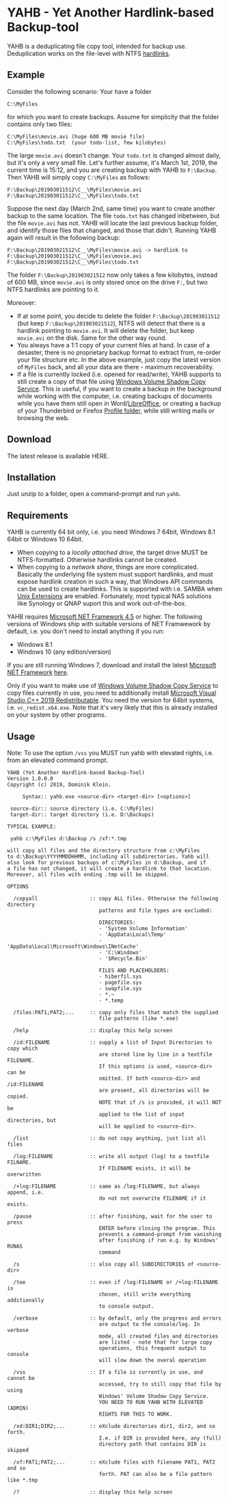 # YAHB - Yet Another Hardlink-based Backup-tool

YAHB is a deduplicating file copy tool, intended for backup use. Deduplication works on the file-level with NTFS [hardlinks](https://en.wikipedia.org/wiki/Hard_link).

## Example 

Consider the following scenario: Your have a folder

    C:\MyFiles
    
for which you want to create backups. Assume for simplicity that the folder contains only two files:

    C:\MyFiles\movie.avi (huge 600 MB movie file)
    C:\MyFiles\todo.txt  (your todo-list, few kilobytes)

The large `movie.avi` doesn't change. Your `todo.txt` is changed almost daily, but it's only a very small file. Let's further assume, it's March 1st, 2019, the current time is 15:12, and you are creating backup with YAHB to `F:\Backup`. Then YAHB will simply copy `C:\MyFiles` as follows:

    F:\Backup\201903011512\C__\MyFiles\movie.avi
    F:\Backup\201903011512\C__\MyFiles\todo.txt
    
Suppose the next day (March 2nd, same time) you want to create another backup to the same location. The file `todo.txt` has changed inbetween, but the file `movie.avi` has not. YAHB will locate the last previous backup folder, and identify those files that changed, and those that didn't. Running YAHB again will result in the following backup:

    F:\Backup\201903021512\C__\MyFiles\movie.avi -> hardlink to F:\Backup\201903011512\C__\MyFiles\movie.avi
    F:\Backup\201903021512\C__\MyFiles\todo.txt
    
The folder `F:\Backup\201903021512` now only takes a few kilobytes, instead of 600 MB, since `movie.avi` is only stored once on the drive `F:`, but two NTFS hardlinks are pointing to it.

Moreover:

* If at some point, you decide to delete the folder `F:\Backup\201903011512` (but keep `F:\Backup\201903021512`), NTFS will detect that there is a hardlink pointing to `movie.avi`. It will delete the folder, but keep `movie.avi` on the disk. Same for the other way round.
* You always have a 1:1 copy of your current files at hand. In case of a desaster, there is no proprietary backup format to extract from, re-order your file structure etc. In the above example, just copy the latest version of `MyFiles` back, and all your data are there - maximum recoverability.
* If a file is currently locked (i.e. opened for read/write), YAHB supports to still create a copy of that file using [Windows Volume Shadow Copy Service](https://en.wikipedia.org/wiki/Shadow_Copy). This is useful, if you want to create a backup in the background while working with the computer, i.e. creating backups of documents while you have them still open in Word/[LibreOffice](https://www.libreoffice.org), or creating a backup of your Thunderbird or Firefox [Profile folder](https://www.howtogeek.com/255587/how-to-find-your-firefox-profile-folder-on-windows-mac-and-linux/), while still writing mails or browsing the web.

## Download

The latest release is available HERE.

## Installation

Just unzip to a folder, open a command-prompt and run `yahb`.

## Requirements

YAHB is currently 64 bit only, i.e. you need Windows 7 64bit, Windows 8.1 64bit or Windows 10 64bit.

* When copying to a *locally attached drive*, the target drive MUST be NTFS-formatted. Otherwise hardlinks cannot be created.
* When copying to a *network share*, things are more complicated. Basically the underlying file system must support hardlinks, and must expose hardlink creation in such a way, that Windows API commands can be used to create hardlinks. This is supported with i.e. SAMBA when [Unix Extensions](https://www.samba.org/samba/docs/current/man-html/smb.conf.5.html#UNIXEXTENSIONS) are enabled. Fortunately, most typical NAS solutions like Synology or QNAP suport this and work out-of-the-box.

YAHB requires [Microsoft NET Framework 4.5](https://dotnet.microsoft.com/download/dotnet-framework) or higher. The following versions of Windows ship with suitable versions of NET Framwework by default, i.e. you don't need to install anything if you run:
- Windows 8.1
- Windows 10 (any edition/version)

If you are stll running Windows 7, download and install the latest [Microsoft NET Framework](https://dotnet.microsoft.com/download/dotnet-framework) [here](https://dotnet.microsoft.com/download/dotnet-framework).

Only if you want to make use of [Windows Volume Shadow Copy Service](https://en.wikipedia.org/wiki/Shadow_Copy) to copy files currently in use, you need to additionally install [Microsoft Visual Studio C++ 2019 Redistributable]( https://support.microsoft.com/en-us/help/2977003/the-latest-supported-visual-c-downloads). You need the version for 64bit systems, i.e. `vc_redist.x64.exe`. Note that it's very likely that this is already installed on your system by other programs.


## Usage

Note: To use the option `/vss` you MUST run yahb with elevated rights, i.e. from an elevated command prompt.

```
YAHB (Yet Another Hardlink-based Backup-Tool)
Version 1.0.0.0
Copyright (c) 2019, Dominik Klein.

     Syntax:: yahb.exe <source-dir> <target-dir> [<options>]

 source-dir:: source directory (i.e. C:\MyFiles)
 target-dir:: target directory (i.e. D:\Backups)

TYPICAL EXAMPLE:

 yahb c:\MyFiles d:\Backup /s /xf:*.tmp

will copy all files and the directory structure from c:\MyFiles
to d:\Backup\YYYYMMDDHHMM, including all subdirectories. Yahb will
also look for previous backups of c:\MyFiles in d:\Backup, and if
a file has not changed, it will create a hardlink to that location.
Moreover, all files with ending .tmp will be skipped.

OPTIONS

  /copyall                 :: copy ALL files. Otherwise the following directory
                              patterns and file types are excluded:

                              DIRECTORIES:
                              - 'System Volume Information'
                              - 'AppData\Local\Temp'
                              - 'AppData\Local\Microsoft\Windows\INetCache'
                              - 'C:\Windows'
                              - '$Recycle.Bin'

                              FILES AND PLACEHOLDERS:
                              - hiberfil.sys
                              - pagefile.sys
                              - swapfile.sys
                              - *.~
                              - *.temp

  /files:PAT1;PAT2;...     :: copy only files that match the supplied
                              file patterns (like *.exe)

  /help                    :: display this help screen

  /id:FILENAME             :: supply a list of Input Directories to copy which
                              are stored line by line in a textfile FILENAME.
                              If this options is used, <source-dir> can be
                              omitted. If both <source-dir> and /id:FILENAME
                              are present, all directories will be copied.
                              NOTE that if /s is provided, it will NOT be 
                              applied to the list of input directories, but
                              will be applied to <source-dir>.

  /list                    :: do not copy anything, just list all files

  /log:FILENAME            :: write all output (log) to a textfile FILNAME.
                              If FILENAME exists, it will be overwritten

  /+log:FILENAME           :: same as /log:FILENAME, but always append, i.e.
                              do not not overwrite FILENAME if it exists.
  
  /pause                   :: after finishing, wait for the user to press
                              ENTER before closing the program. This
                              prevents a command-prompt from vanishing
                              after finishing if run e.g. by Windows' RUNAS
                              command

  /s                       :: also copy all SUBDIRECTORIES of <source-dir>

  /tee                     :: even if /log:FILENAME or /+log:FILENAME is
                              chosen, still write everything additionally
                              to console output.

  /verbose                 :: by default, only the progress and errors 
                              are output to the console/log. In verbose
                              mode, all created files and directories
                              are listed - note that for large copy
                              operations, this frequent output to console
                              will slow down the overal operation

  /vss                     :: If a file is currently in use, and cannot be
                              accessed, try to still copy that file by using
                              Windows' Volume Shadow Copy Service.
                              YOU NEED TO RUN YAHB WITH ELEVATED (ADMIN)
                              RIGHTS FOR THIS TO WORK.

  /xd:DIR1;DIR2;...        :: eXclude directories dir1, dir2, and so forth.
                              I.e. if DIR is provided here, any (full)
                              directory path that contains DIR is skipped

  /xf:PAT1;PAT2;...        :: eXclude files with filename PAT1, PAT2 and so
                              forth. PAT can also be a file pattern like *.tmp

  /?                       :: display this help screen

